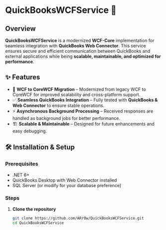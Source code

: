 # QuickBooksWCFService 🚀  

## Overview  
**QuickBooksWCFService** is a modernized **WCF-Core** implementation for seamless integration with **QuickBooks Web Connector**. This service ensures secure and efficient communication between QuickBooks and external applications while being **scalable, maintainable, and optimized for performance**.  

## ✨ Features  
- 🔄 **WCF to CoreWCF Migration** – Modernized from legacy WCF to CoreWCF for improved scalability and cross-platform support.  
- ✅ **Seamless QuickBooks Integration** – Fully tested with **QuickBooks & Web Connector** to ensure stable operations.  
- ⚡ **Asynchronous Background Processing** – Received responses are handled as background jobs for better performance.  
- 🏗 **Scalable & Maintainable** – Designed for future enhancements and easy debugging.  

## 🛠️ Installation & Setup  
### Prerequisites  
- .NET 6+  
- QuickBooks Desktop with Web Connector installed  
- SQL Server (or modify for your database preference)  

### Steps  
1. **Clone the repository**  
   ```sh
   git clone https://github.com/ARr0w/QuickBooksWCFService.git
   cd QuickBooksWCFService
